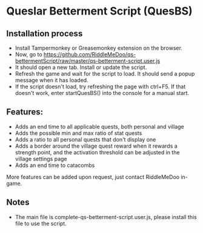 # Queslar Betterment Script (QuesBS)

## Installation process

-   Install Tampermonkey or Greasemonkey extension on the browser.
-   Now, go to https://github.com/RiddleMeDoo/qs-bettermentScript/raw/master/qs-betterment-script.user.js
-   It should open a new tab. Install or update the script.
-   Refresh the game and wait for the script to load. It should send a popup message when it has loaded.
-   If the script doesn't load, try refreshing the page with ctrl+F5. If that doesn't work, enter startQuesBS() into the console for a manual start.

## Features:

-   Adds an end time to all applicable quests, both personal and village
-   Adds the possible min and max ratio of stat quests
-   Adds a ratio to all personal quests that don't display one
-   Adds a border around the village quest reward when it rewards a strength point, and the activation threshold can be adjusted in the village settings page
-   Adds an end time to catacombs

More features can be added upon request, just contact RiddleMeDoo in-game.

## Notes

-   The main file is complete-qs-betterment-script.user.js, please install this file to use the script.
